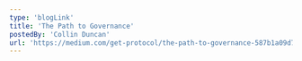 ```yaml
---
type: 'blogLink'
title: 'The Path to Governance'
postedBy: 'Collin Duncan'
url: 'https://medium.com/get-protocol/the-path-to-governance-587b1a09d723'
---
```

